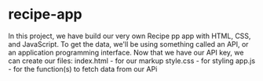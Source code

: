# recipe-app
In this project, we  have build  our very own Recipe pp  app with HTML, CSS, and JavaScript. To get the data, we'll be using something called an API, or an application programming interface.    Now that we have our API key, we can create our files:  index.html - for our markup style.css - for styling app.js - for the function(s) to fetch data from our APi

